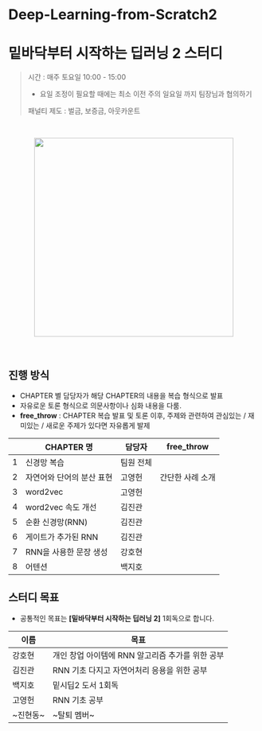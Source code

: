 # Deep-Learning-from-Scratch2

# 밑바닥부터 시작하는 딥러닝 2 스터디

>
> 시간 : 매주 토요일 10:00 - 15:00
>
> - 요일 조정이 필요할 때에는 최소 이전 주의 일요일 까지 팀장님과 협의하기
>
> 패널티 제도 : 벌금, 보증금, 아웃카운트
>

<br/>

<p align="center">
       <img src ="http://www.hanbit.co.kr/data/books/B8950212853_l.jpg" height="400px"/>
</p>

<br/>

## 진행 방식

- CHAPTER 별 담당자가 해당 CHAPTER의 내용을 복습 형식으로 발표
- 자유로운 토론 형식으로 의문사항이나 심화 내용을 다룸.
- **free_throw** : CHAPTER 복습 발표 및 토론 이후, 주제와 관련하여 관심있는 / 재미있는 / 새로운 주제가 있다면 자유롭게 발제

|      | CHAPTER 명                | 담당자    | free_throw       |
| ---- | ------------------------- | --------- | ---------------- |
| 1    | 신경망 복습               | 팀원 전체|                  |
| 2    | 자연어와 단어의 분산 표현 | 고영헌     | 간단한 사례 소개 |
| 3    | word2vec                  | 고영헌    |                  |
| 4    | word2vec 속도 개선        | 김진관     |                  |
| 5    | 순환 신경망(RNN)          | 김진관     |                  |
| 6    | 게이트가 추가된 RNN       | 김진관      |                  |
| 7    | RNN을 사용한 문장 생성    | 강호현      |                  |
| 8    | 어텐션                    | 백지호      |                  |



## 스터디 목표

- 공통적인 목표는 **[밑바닥부터 시작하는 딥러닝 2]** 1회독으로 합니다.

| 이름 | 목표                                                         |
| ---- | ------------------------------------------------------------ |
| 강호현 | 개인 창업 아이템에 RNN 알고리즘 추가를 위한 공부                     |
| 김진관 | RNN 기초 다지고 자연어처리 응용을 위한 공부 |
| 백지호 | 밑시딥2 도서 1회독                                           |
| 고영헌 | RNN 기초 공부            |
| ~진현동~ | ~탈퇴 멤버~|

